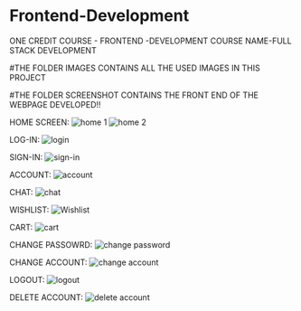 # Frontend-Development
   ONE CREDIT COURSE - FRONTEND -DEVELOPMENT 
   COURSE NAME-FULL STACK DEVELOPMENT
	
#THE FOLDER IMAGES CONTAINS ALL THE USED IMAGES IN THIS PROJECT

#THE FOLDER SCREENSHOT CONTAINS THE FRONT END OF THE WEBPAGE DEVELOPED!!

HOME SCREEN:
![home 1](https://user-images.githubusercontent.com/72685294/135746857-c8258c40-408a-4524-915b-8a4f98ca0bae.png)
![home 2](https://user-images.githubusercontent.com/72685294/135746865-00c65d9a-383f-4435-a591-3d25bf6a7e90.png)

LOG-IN:
![login](https://user-images.githubusercontent.com/72685294/135746873-9cd1b3f8-4cd5-4777-a107-464d2c24b060.png)

SIGN-IN:
![sign-in](https://user-images.githubusercontent.com/72685294/135746955-ec9b8097-9613-441a-a4c8-9b21a5c4d18c.png)

ACCOUNT:
![account](https://user-images.githubusercontent.com/72685294/135746974-5b6ef98b-32a8-4777-a57a-666c70f5c83b.png)

CHAT:
![chat](https://user-images.githubusercontent.com/72685294/135747008-522ffbb1-920b-4af2-8c0d-8bf42f53b8c2.png)

WISHLIST:
![Wishlist](https://user-images.githubusercontent.com/72685294/135747000-51748bdf-e97f-420d-a09c-c29bbb90c85f.png)

CART:
![cart](https://user-images.githubusercontent.com/72685294/135747041-f61534dd-5ccb-4514-b2e9-add3f70e66e8.jpg)

CHANGE PASSOWRD:
![change password](https://user-images.githubusercontent.com/72685294/135747058-171c1577-3855-48f0-80d7-c6b4f3573be6.jpg)

CHANGE ACCOUNT:
![change account](https://user-images.githubusercontent.com/72685294/135747072-223ef5bd-b0c9-4619-95ae-71543adc7720.jpg)

LOGOUT:
![logout](https://user-images.githubusercontent.com/72685294/135747099-4456ddf8-331b-4414-aa02-6eca6942d956.jpg)

DELETE ACCOUNT:
![delete account](https://user-images.githubusercontent.com/72685294/135747110-f95f9290-625c-408a-8414-df02a1df596f.jpg)



